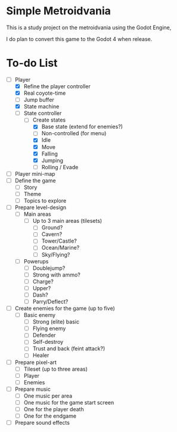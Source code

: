 # Simple Metroidvania

This is a study project on the metroidvania using the Godot Engine,

I do plan to convert this game to the Godot 4 when release.

# To-do List

- [ ] Player
  - [x] Refine the player controller
  - [x] Real coyote-time
  - [ ] Jump buffer
  - [x] State machine
  - [ ] State controller
    - [ ] Create states
      - [x] Base state (extend for enemies?)
      - [ ] Non-controlled (for menu)
      - [x] Idle
      - [x] Move
      - [x] Falling
      - [x] Jumping
      - [ ] Rolling / Evade
- [ ] Player mini-map
- [ ] Define the game
  - [ ] Story
  - [ ] Theme
  - [ ] Topics to explore
- [ ] Prepare level-design
  - [ ] Main areas
    - [ ] Up to 3 main areas (tilesets)
      - [ ] Ground?
      - [ ] Cavern?
      - [ ] Tower/Castle?
      - [ ] Ocean/Marine?
      - [ ] Sky/Flying?
  - [ ] Powerups
    - [ ] Doublejump?
    - [ ] Strong with ammo?
    - [ ] Charge?
    - [ ] Upper?
    - [ ] Dash?
    - [ ] Parry/Deflect?
- [ ] Create enemies for the game (up to five)
  - [ ] Basic enemy
    - [ ] Strong (elite) basic
    - [ ] Flying enemy
    - [ ] Defender
    - [ ] Self-destroy
    - [ ] Trust and back (feint attack?)
    - [ ] Healer
- [ ] Prepare pixel-art
  - [ ] Tileset (up to three areas)
  - [ ] Player
  - [ ] Enemies
- [ ] Prepare music
  - [ ] One music per area
  - [ ] One music for the game start screen
  - [ ] One for the player death
  - [ ] One for the endgame
- [ ] Prepare sound effects
